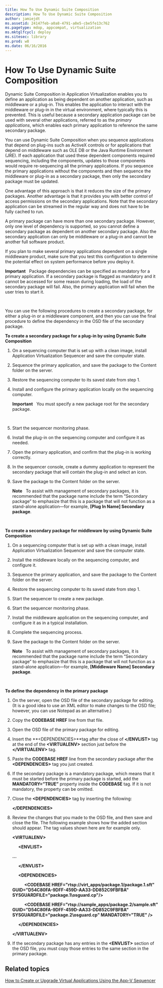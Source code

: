 ```yaml
---
title: How To Use Dynamic Suite Composition
description: How To Use Dynamic Suite Composition
author: jamiejdt
ms.assetid: 24147feb-a0a8-4791-a8e5-cbe5fe13c762
ms.pagetype: mdop, appcompat, virtualization
ms.mktglfcycl: deploy
ms.sitesec: library
ms.prod: w8
ms.date: 06/16/2016
---
```



# How To Use Dynamic Suite Composition


Dynamic Suite Composition in Application Virtualization enables you to define an application as being dependent on another application, such as middleware or a plug-in. This enables the application to interact with the middleware or plug-in in the virtual environment, where typically this is prevented. This is useful because a secondary application package can be used with several other applications, referred to as the *primary applications*, which enables each primary application to reference the same secondary package.

You can use Dynamic Suite Composition when you sequence applications that depend on plug-ins such as ActiveX controls or for applications that depend on middleware such as OLE DB or the Java Runtime Environment (JRE). If each application that used these dependent components required sequencing, including the components, updates to those components would require re-sequencing all the primary applications. If you sequence the primary applications without the components and then sequence the middleware or plug-in as a secondary package, then only the secondary package must be updated.

One advantage of this approach is that it reduces the size of the primary packages. Another advantage is that it provides you with better control of access permissions on the secondary applications. Note that the secondary application can be streamed in the regular way and does not have to be fully cached to run.

A primary package can have more than one secondary package. However, only one level of dependency is supported, so you cannot define a secondary package as dependent on another secondary package. Also the secondary application can only be middleware or a plug-in and cannot be another full software product.

If you plan to make several primary applications dependent on a single middleware product, make sure that you test this configuration to determine the potential effect on system performance before you deploy it.

**Important**  
Package dependencies can be specified as mandatory for a primary application. If a secondary package is flagged as mandatory and it cannot be accessed for some reason during loading, the load of the secondary package will fail. Also, the primary application will fail when the user tries to start it.

 

You can use the following procedures to create a secondary package, for either a plug-in or a middleware component, and then you can use the final procedure to define the dependency in the OSD file of the secondary package.

**To create a secondary package for a plug-in by using Dynamic Suite Composition**

1.  On a sequencing computer that is set up with a clean image, install Application Virtualization Sequencer and save the computer state.

2.  Sequence the primary application, and save the package to the Content folder on the server.

3.  Restore the sequencing computer to its saved state from step 1.

4.  Install and configure the primary application locally on the sequencing computer.

    **Important**  
    You must specify a new package root for the secondary package.

     

5.  Start the sequencer monitoring phase.

6.  Install the plug-in on the sequencing computer and configure it as needed.

7.  Open the primary application, and confirm that the plug-in is working correctly.

8.  In the sequencer console, create a dummy application to represent the secondary package that will contain the plug-in and select an icon.

9.  Save the package to the Content folder on the server.

    **Note**  
    To assist with management of secondary packages, it is recommended that the package name include the term “Secondary package” to emphasize that this is a package that will not function as a stand-alone application—for example, **\[Plug In Name\] Secondary package**.

     

**To create a secondary package for middleware by using Dynamic Suite Composition**

1.  On a sequencing computer that is set up with a clean image, install Application Virtualization Sequencer and save the computer state.

2.  Install the middleware locally on the sequencing computer, and configure it.

3.  Sequence the primary application, and save the package to the Content folder on the server.

4.  Restore the sequencing computer to its saved state from step 1.

5.  Start the sequencer to create a new package.

6.  Start the sequencer monitoring phase.

7.  Install the middleware application on the sequencing computer, and configure it as in a typical installation.

8.  Complete the sequencing process.

9.  Save the package to the Content folder on the server.

    **Note**  
    To assist with management of secondary packages, it is recommended that the package name include the term “Secondary package” to emphasize that this is a package that will not function as a stand-alone application—for example, **\[Middleware Name\] Secondary package**.

     

**To define the dependency in the primary package**

1.  On the server, open the OSD file of the secondary package for editing. (It is a good idea to use an XML editor to make changes to the OSD file; however, you can use Notepad as an alternative.)

2.  Copy the **CODEBASE HREF** line from that file.

3.  Open the OSD file of the primary package for editing.

4.  Insert the **&lt;DEPENDENCIES&gt;**tag after the close of **&lt;/ENVLIST&gt;** tag at the end of the **&lt;VIRTUALENV&gt;** section just before the **&lt;/VIRTUALENV&gt;** tag.

5.  Paste the **CODEBASE HREF** line from the secondary package after the **&lt;DEPENDENCIES&gt;** tag you just created.

6.  If the secondary package is a mandatory package, which means that it must be started before the primary package is started, add the **MANDATORY=”TRUE”** property inside the **CODEBASE** tag. If it is not mandatory, the property can be omitted.

7.  Close the **&lt;DEPENDENCIES&gt;** tag by inserting the following:

    **&lt;/DEPENDENCIES&gt;**

8.  Review the changes that you made to the OSD file, and then save and close the file. The following example shows how the added section should appear. The tag values shown here are for example only.

    **&lt;VIRTUALENV&gt;**

         **&lt;ENVLIST&gt;**

    **…**

         **&lt;/ENVLIST&gt;**

         **&lt;DEPENDENCIES&gt;**

              **&lt;CODEBASE HREF="rtsp://virt\_apps/package.1/package.1.sft" GUID="D54C80FA-9DFF-459D-AA33-DD852C9FBFBA" SYSGUARDFILE="package.1\\osguard.cp"/&gt;**

              **&lt;CODEBASE HREF="rtsp://sample\_apps/package.2/sample.sft" GUID="D54C80FA-9DFF-459D-AA33-DD852C9FBFBA" SYSGUARDFILE="package.2\\osguard.cp" MANDATORY="TRUE" /&gt;**

         **&lt;/DEPENDENCIES&gt;**

    **&lt;/VIRTUALENV&gt;**

9.  If the secondary package has any entries in the **&lt;ENVLIST&gt;** section of the OSD file, you must copy those entries to the same section in the primary package.

## Related topics


[How to Create or Upgrade Virtual Applications Using the App-V Sequencer](how-to-create-or-upgrade-virtual-applications-using--the-app-v-sequencer.md)

 

 





